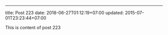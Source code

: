 ---
title: Post 223
date: 2018-06-27T01:12:19+07:00
updated: 2015-07-01T23:23:44+07:00

This is content of post 223